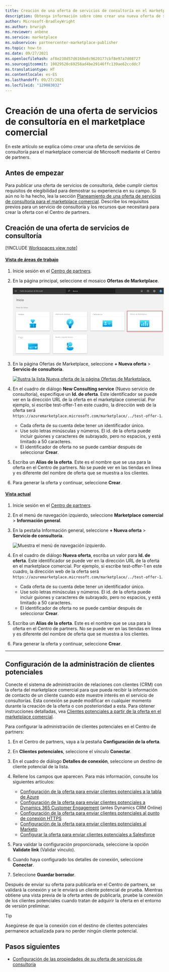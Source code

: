```yaml
---
title: Creación de una oferta de servicios de consultoría en el marketplace comercial de Microsoft
description: Obtenga información sobre cómo crear una nueva oferta de servicios de consultoría para Microsoft AppSource o Azure Marketplace con el programa de marketplace comercial en el Centro de partners de Microsoft.
author: Microsoft-BradleyWright
ms.author: brwrigh
ms.reviewer: anbene
ms.service: marketplace
ms.subservice: partnercenter-marketplace-publisher
ms.topic: how-to
ms.date: 09/27/2021
ms.openlocfilehash: af8e238d57d6168e8c9620177cbf8e97a7d08727
ms.sourcegitcommit: 10029520c69258ad4be29146ffc139ae62ccddc7
ms.translationtype: HT
ms.contentlocale: es-ES
ms.lasthandoff: 09/27/2021
ms.locfileid: "129083032"
---
```

# <a name="how-to-create-a-consulting-service-offer-in-the-commercial-marketplace"></a>Creación de una oferta de servicios de consultoría en el marketplace comercial

En este artículo se explica cómo crear una oferta de servicios de consultoría para el marketplace comercial de Microsoft mediante el Centro de partners.

## <a name="before-you-begin"></a>Antes de empezar

Para publicar una oferta de servicios de consultoría, debe cumplir ciertos requisitos de elegibilidad para demostrar su experiencia en su campo. Si aún no lo ha hecho, lea la sección [Planeamiento de una oferta de servicios de consultoría para el marketplace comercial](./plan-consulting-service-offer.md). Describe los requisitos previos para un servicio de consultoría y los recursos que necesitará para crear la oferta con el Centro de partners.

## <a name="create-a-new-consulting-service-offer"></a>Creación de una oferta de servicios de consultoría

[!INCLUDE [Workspaces view note](./includes/preview-interface.md)]

#### <a name="workspaces-view"></a>[Vista de áreas de trabajo](#tab/workspaces-view)

1. Inicie sesión en el [Centro de partners](https://partner.microsoft.com/dashboard/home).
1. En la página principal, seleccione el mosaico **Ofertas de Marketplace**.

    [ ![Muestra el icono Ofertas de Marketplace en la página principal del Centro de partners.](./media/workspaces/partner-center-home.png) ](./media/workspaces/partner-center-home.png#lightbox)

1. En la página Ofertas de Marketplace, seleccione **+ Nueva oferta** > **Servicio de consultoría**.

    [ ![Ilustra la lista Nueva oferta de la página Ofertas de Marketplace.](./media/new-offer-consulting-service-workspaces.png) ](./media/new-offer-consulting-service-workspaces.png#lightbox)

1. En el cuadro de diálogo **New Consulting service** (Nuevo servicio de consultoría), especifique un **Id. de oferta**. Este identificador se puede ver en la dirección URL de la oferta en el marketplace comercial. Por ejemplo, si escribe test-offer-1 en este cuadro, la dirección web de la oferta será `https://azuremarketplace.microsoft.com/marketplace/../test-offer-1`.

    * Cada oferta de su cuenta debe tener un identificador único.
    * Use solo letras minúsculas y números. El id. de la oferta puede incluir guiones y caracteres de subrayado, pero no espacios, y está limitado a 50 caracteres.
    * El identificador de oferta no se puede cambiar después de seleccionar **Crear**.

1. Escriba un **Alias de la oferta**. Este es el nombre que se usa para la oferta en el Centro de partners. No se puede ver en las tiendas en línea y es diferente del nombre de oferta que se muestra a los clientes.
1. Para generar la oferta y continuar, seleccione **Crear**.

#### <a name="current-view"></a>[Vista actual](#tab/current-view)

1. Inicie sesión en el [Centro de partners](https://partner.microsoft.com/dashboard/home).
1. En el menú de navegación izquierdo, seleccione **Marketplace comercial** > **Información general**.
1. En la pestaña Información general, seleccione **+ Nueva oferta** > **Servicio de consultoría**.

    ![Muestra el menú de navegación izquierdo.](./media/new-offer-consulting-service.png)

1. En el cuadro de diálogo **Nueva oferta**, escriba un valor para **Id. de oferta**. Este identificador se puede ver en la dirección URL de la oferta en el marketplace comercial. Por ejemplo, si escribe test-offer-1 en este cuadro, la dirección web de la oferta será `https://azuremarketplace.microsoft.com/marketplace/../test-offer-1`.

    * Cada oferta de su cuenta debe tener un identificador único.
    * Use solo letras minúsculas y números. El id. de la oferta puede incluir guiones y caracteres de subrayado, pero no espacios, y está limitado a 50 caracteres.
    * El identificador de oferta no se puede cambiar después de seleccionar **Crear**.

1. Escriba un **Alias de la oferta**. Este es el nombre que se usa para la oferta en el Centro de partners. No se puede ver en las tiendas en línea y es diferente del nombre de oferta que se muestra a los clientes.
1. Para generar la oferta y continuar, seleccione **Crear**.

---

## <a name="configure-lead-management"></a>Configuración de la administración de clientes potenciales

Conecte el sistema de administración de relaciones con clientes (CRM) con la oferta del marketplace comercial para que pueda recibir la información de contacto de un cliente cuando este muestre interés en el servicio de consultorías. Esta conexión se puede modificar en cualquier momento durante la creación de la oferta o con posterioridad a esta. Para obtener instrucciones detalladas, vea [Clientes potenciales a partir de la oferta en el marketplace comercial](./partner-center-portal/commercial-marketplace-get-customer-leads.md).

Para configurar la administración de clientes potenciales en el Centro de partners:

1.  En el Centro de partners, vaya a la pestaña **Configuración de la oferta**.
2.  En **Clientes potenciales**, seleccione el vínculo **Conectar**.
3.  En el cuadro de diálogo **Detalles de conexión**, seleccione un destino de cliente potencial de la lista.
4.  Rellene los campos que aparecen. Para más información, consulte los siguientes artículos:

    * [Configuración de la oferta para enviar clientes potenciales a la tabla de Azure](./partner-center-portal/commercial-marketplace-lead-management-instructions-azure-table.md#configure-your-offer-to-send-leads-to-the-azure-table)
    * [Configuración de la oferta para enviar clientes potenciales a Dynamics 365 Customer Engagement](./partner-center-portal/commercial-marketplace-lead-management-instructions-dynamics.md#configure-your-offer-to-send-leads-to-dynamics-365-customer-engagement) (antes Dynamics CRM Online)
    * [Configuración de la oferta para enviar clientes potenciales al punto de conexión HTTPS](./partner-center-portal/commercial-marketplace-lead-management-instructions-https.md#configure-your-offer-to-send-leads-to-the-https-endpoint)
    * [Configuración de la oferta para enviar clientes potenciales al Marketo](./partner-center-portal/commercial-marketplace-lead-management-instructions-marketo.md#configure-your-offer-to-send-leads-to-marketo)
    * [Configurar la oferta para enviar clientes potenciales a Salesforce](./partner-center-portal/commercial-marketplace-lead-management-instructions-salesforce.md#configure-your-offer-to-send-leads-to-salesforce)

5.  Para validar la configuración proporcionada, seleccione la opción **Validate link** (Validar vínculo).
6.  Cuando haya configurado los detalles de conexión, seleccione **Conectar**.
7.  Seleccione **Guardar borrador**.

Después de enviar su oferta para publicarla en el Centro de partners, se validará la conexión y se le enviará un cliente potencial de prueba. Mientras obtiene una vista previa de la oferta antes de publicarla, pruebe la conexión de los clientes potenciales cuando tratan de adquirir la oferta en el entorno de versión preliminar.

> [!TIP]
> Asegúrese de que la conexión con el destino de clientes potenciales permanece actualizada para no perder ningún cliente potencial.

## <a name="next-steps"></a>Pasos siguientes

* [Configuración de las propiedades de su oferta de servicios de consultoría](./create-consulting-service-offer-properties.md)
